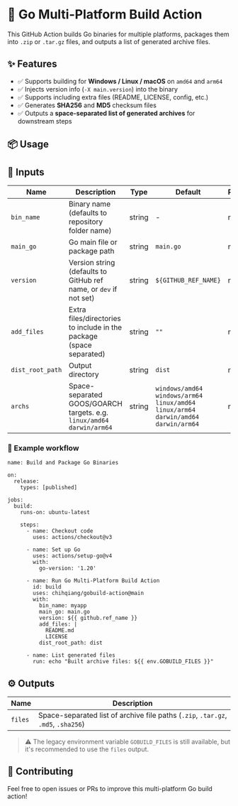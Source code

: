 # 🚀 Go Multi-Platform Build Action

This GitHub Action builds Go binaries for multiple platforms, packages them into `.zip` or `.tar.gz` files, and outputs a list of generated archive files.

## ✨ Features

- ✅ Supports building for **Windows / Linux / macOS** on `amd64` and `arm64`
- ✅ Injects version info (`-X main.version`) into the binary
- ✅ Supports including extra files (README, LICENSE, config, etc.)
- ✅ Generates **SHA256** and **MD5** checksum files
- ✅ Outputs a **space-separated list of generated archives** for downstream steps

## 📦 Usage

## 🔧 Inputs

| Name             | Description                                                  | Type   | Default                                                      | Required |
| ---------------- | ------------------------------------------------------------ | ------ | ------------------------------------------------------------ | -------- |
| `bin_name`       | Binary name (defaults to repository folder name)             | string | -                                                            | no       |
| `main_go`        | Go main file or package path                                 | string | `main.go`                                                    | no       |
| `version`        | Version string (defaults to GitHub ref name, or `dev` if not set) | string | `${GITHUB_REF_NAME}`                                         | no       |
| `add_files`      | Extra files/directories to include in the package (space separated) | string | `""`                                                         | no       |
| `dist_root_path` | Output directory                                             | string | `dist`                                                       | no       |
| `archs`          | Space-separated GOOS/GOARCH targets. e.g. `linux/amd64 darwin/arm64` | string | `windows/amd64 windows/arm64 linux/amd64 linux/arm64 darwin/amd64 darwin/arm64` | no       |

### 📁 Example workflow

~~~
name: Build and Package Go Binaries

on:
  release:
    types: [published]

jobs:
  build:
    runs-on: ubuntu-latest

    steps:
      - name: Checkout code
        uses: actions/checkout@v3

      - name: Set up Go
        uses: actions/setup-go@v4
        with:
          go-version: '1.20'

      - name: Run Go Multi-Platform Build Action
        id: build
        uses: chihqiang/gobuild-action@main
        with:
          bin_name: myapp
          main_go: main.go
          version: ${{ github.ref_name }}
          add_files: |
            README.md
            LICENSE
          dist_root_path: dist
          
      - name: List generated files
        run: echo "Built archive files: ${{ env.GOBUILD_FILES }}"
~~~

## ⚙️ Outputs

| Name    | Description                                                  |
| ------- | ------------------------------------------------------------ |
| `files` | Space-separated list of archive file paths (`.zip`, `.tar.gz`, `.md5`, `.sha256`) |

> ⚠️ The legacy environment variable `GOBUILD_FILES` is still available, but it's recommended to use the `files` output.

##  🤝 Contributing

Feel free to open issues or PRs to improve this multi-platform Go build action!
